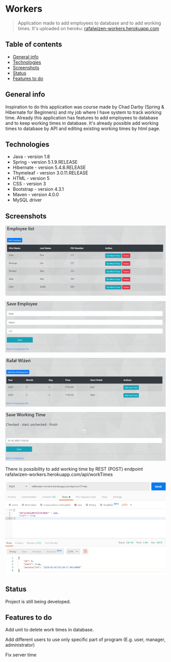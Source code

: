# Workers

>Application made to add employees to database and to add working times. It's uploaded on heroku:
[rafalwizen-workers.herokuapp.com](rafalwizen-workers.herokuapp.com)


## Table of contents
* [General info](#general-info)
* [Technologies](#technologies)
* [Screenshots](#screenshots)
* [Status](#status)
* [Features to do](#features-to-do)


## General info
Inspiration to do this application was course made by Chad Darby (Spring & Hibernate for Beginners) and my job where I have system to track working time. Already this application has features to add employees to database and to keep working times in database. It's already possible add working times to database by API and editing existing working times by html page.


## Technologies
* Java - version 1.8
* Spring - version 5.1.9.RELEASE
* Hibernate - version 5.4.8.RELEASE
* Thymeleaf - version 3.0.11.RELEASE
* HTML - version 5
* CSS - version 3
* Bootstrap - version 4.3.1
* Maven - version 4.0.0
* MySQL driver

## Screenshots
![Example screenshot](./screenshots/screenshot1.jpg)


![Example screenshot](./screenshots/screenshot2.jpg)


![Example screenshot](./screenshots/screenshot3.jpg)


![Example screenshot](./screenshots/screenshot4.jpg)

There is possibility to add working time by REST (POST) endpoint 
rafalwizen-workers.herokuapp.com/api/workTimes

![Example screenshot](./screenshots/screenshot5.jpg)
## Status

Project is still being developed.

## Features to do
Add unit to delete work times in database.

Add different users to use only specific part of program (E.g. user, manager, administrator)

Fix server time